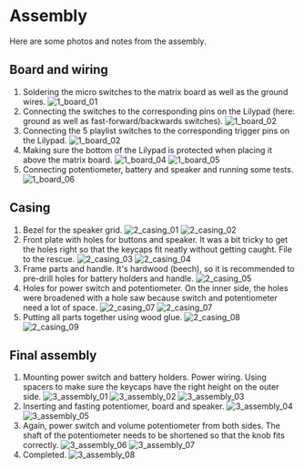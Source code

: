 Assembly
========

Here are some photos and notes from the assembly.

Board and wiring
----------------

1. Soldering the micro switches to the matrix board as well as the ground wires.
  ![1_board_01](images/1_board_01.jpg)
2. Connecting the switches to the corresponding pins on the Lilypad (here: ground as well as fast-forward/backwards switches).
  ![1_board_02](images/1_board_02.jpg)
3. Connecting the 5 playlist switches to the corresponding trigger pins on the Lilypad.
  ![1_board_02](images/1_board_03.jpg)
4. Making sure the bottom of the Lilypad is protected when placing it above the matrix board.
   ![1_board_04](images/1_board_04.jpg)
   ![1_board_05](images/1_board_05.jpg)
5. Connecting potentiometer, battery and speaker and running some tests.
   ![1_board_06](images/1_board_06.jpg)



Casing
------

1. Bezel for the speaker grid.
   ![2_casing_01](images/2_casing_01.jpg)
   ![2_casing_02](images/2_casing_02.jpg)
2. Front plate with holes for buttons and speaker. It was a bit tricky to get the holes right so that the keycaps fit neatly without getting caught. File to the rescue.
   ![2_casing_03](images/2_casing_03.jpg)
   ![2_casing_04](images/2_casing_04.jpg)
3. Frame parts and handle. It's hardwood (beech), so it is recommended to pre-drill holes for battery holders and handle.
   ![2_casing_05](images/2_casing_05.jpg)
4. Holes for power switch and potentiometer. On the inner side, the holes were broadened with a hole saw because switch and potentiometer need a lot of space.
   ![2_casing_07](images/2_casing_06.jpg)
   ![2_casing_07](images/2_casing_07.jpg)
5. Putting all parts together using wood glue.
   ![2_casing_08](images/2_casing_08.jpg)
   ![2_casing_09](images/2_casing_09.jpg)



Final assembly
--------------

1. Mounting power switch and battery holders. Power wiring. Using spacers to make sure the keycaps have the right height on the outer side.
   ![3_assembly_01](images/3_assembly_01.jpg)
   ![3_assembly_02](images/3_assembly_02.jpg)
   ![3_assembly_03](images/3_assembly_03.jpg)
2. Inserting and fasting potentiomer, board and speaker.
   ![3_assembly_04](images/3_assembly_04.jpg)
   ![3_assembly_05](images/3_assembly_05.jpg)
3. Again, power switch and volume potentiometer from both sides. The shaft of the potentiometer needs to be shortened so that the knob fits correctly.
   ![3_assembly_06](images/3_assembly_06.jpg)
   ![3_assembly_07](images/3_assembly_07.jpg)
4. Completed.
   ![3_assembly_08](images/3_assembly_08.jpg)